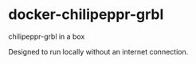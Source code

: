 # docker-chilipeppr-grbl
chilipeppr-grbl in a box

Designed to run locally without an internet connection.